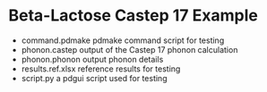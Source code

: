 # Beta-Lactose Castep 17 Example

- command.pdmake	pdmake command script for testing
- phonon.castep         output of the Castep 17 phonon calculation
- phonon.phonon         output phonon details
- results.ref.xlsx      reference results for testing
- script.py             a pdgui script used for testing
